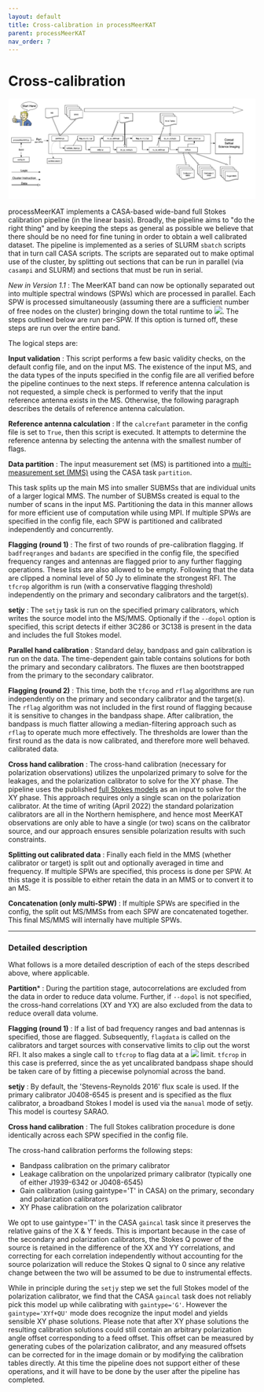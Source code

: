 ```yaml
---
layout: default
title: Cross-calibration in processMeerKAT
parent: processMeerKAT
nav_order: 7
---
```


# Cross-calibration

![processMeerKAT_flowchart](/assets/processMeerKAT-v2.0.png)

processMeerKAT implements a CASA-based wide-band full Stokes calibration
pipeline (in the linear basis). Broadly, the pipeline aims to "do the right
thing" and by keeping the steps as general as possible we believe that there
should be no need for fine tuning in order to obtain a well calibrated dataset.
The pipeline is implemented as a series of SLURM `sbatch` scripts that in turn
call CASA scripts. The scripts are separated out to make optimal use of the
cluster, by splitting out sections that can be run in parallel (via `casampi`
and SLURM) and sections that must be run in serial.

*New in Version 1.1* : The MeerKAT band can now be optionally separated out
into multiple spectral windows (SPWs) which are processed in parallel. Each SPW
is processed simultaneously (assuming there are a sufficient number of free
nodes on the cluster) bringing down the total runtime to <img src="https://latex.codecogs.com/gif.latex?\text{$s \approx T_{obs}/2$}" />. The
steps outlined below are run per-SPW. If this option is turned off, these steps
are run over the entire band.

The logical steps are:

**Input validation** : This script performs a few basic validity checks, on the
default config file, and on the input MS. The existence of the input MS, and the
data types of the inputs specified in the config file are all verified before
the pipeline continues to the next steps. If reference antenna calculation is
not requested, a simple check is performed to verify that the input reference
antenna exists in the MS. Otherwise, the following paragraph describes the
details of reference antenna calculation.

**Reference antenna calculation** : If the `calcrefant` parameter in the config
file is set to `True`, then this script is executed. It attempts to determine
the reference antenna by selecting the antenna with the smallest number of
flags.

**Data partition** : The input measurement set (MS) is partitioned into
a [multi-measurement set
(MMS)](https://casa.nrao.edu/casadocs/casa-5.4.1/uv-manipulation/data-partition)
using the CASA task `partition`.

This task splits up the main MS into smaller SUBMSs that are individual units of
a larger logical MMS. The number of SUBMSs created is equal to the number of
scans in the input MS. Partitioning the data in this manner allows for more
efficient use of computation while using MPI. If multiple SPWs are specified in
the config file, each SPW is partitioned and calibrated independently and
concurrently.

**Flagging (round 1)** : The first of two rounds of pre-calibration flagging. If
`badfreqranges` and `badants` are specified in the config file, the specified
frequency ranges and antennas are flagged prior to any further flagging
operations. These lists are also allowed to be empty. Following that the data
are clipped a nominal level of 50 Jy to eliminate the strongest RFI. The
`tfcrop` algorithm is run (with a conservative flagging threshold) independently
on the primary and secondary calibrators and the target(s).

**setjy** : The `setjy` task is run on the specified primary calibrators, which
writes the source model into the MS/MMS. Optionally if the `--dopol` option is
specified, this script detects if either 3C286 or 3C138 is present in the data
and includes the full Stokes model.

**Parallel hand calibration** : Standard delay, bandpass and gain calibration is
run on the data. The time-dependent gain table contains solutions for both the
primary and secondary calibrators. The fluxes are then bootstrapped from the
primary to the secondary calibrator.

**Flagging (round 2)** : This time, both the `tfcrop` and `rflag` algorithms are
run independently on the primary and secondary calibrator and the target(s). The
`rflag` algorithm was not included in the first round of flagging because it is
sensitive to changes in the bandpass shape. After calibration, the bandpass is
much flatter allowing a median-filtering approach such as `rflag` to operate
much more effectively. The thresholds are lower than the first round as the data
is now calibrated, and therefore more well behaved. calibrated data.

**Cross hand calibration** : The cross-hand calibration (necessary for
polarization observations) utilizes the unpolarized primary to solve for the
leakages, and the polarization calibrator to solve for the XY phase. The
pipeline uses the published [full Stokes
models](https://iopscience.iop.org/article/10.1088/0067-0049/206/2/16/meta) as
an input to solve for the XY phase. This approach requires only a single scan
on the polarization calibrator. At the time of writing (April 2022) the
standard polarization calibrators are all in the Northern hemisphere, and hence
most MeerKAT observations are only able to have a single (or two) scans on the
calibrator source, and our approach ensures sensible polarization results with
such constraints.

**Splitting out calibrated data** : Finally each field in the MMS (whether calibrator or target) is split
out and optionally averaged in time and frequency. If multiple SPWs are specified, this process is
done per SPW. At this stage it is possible to either retain the data in an MMS or to convert it to an MS.

**Concatenation (only multi-SPW)** : If multiple SPWs are specified in the config, the split out MS/MMSs from each SPW are concatenated together. This final MS/MMS will internally have multiple SPWs.


------

### Detailed description

What follows is a more detailed description of each of the steps described
above, where applicable.

**Partition*** : During the partition stage, autocorrelations are excluded from
the data in order to reduce data volume. Further, if `--dopol` is not specified,
the cross-hand correlations (XY and YX) are also excluded from the data to
reduce overall data volume.

**Flagging (round 1)** : If a list of bad frequency ranges and bad antennas is
specified, those are flagged. Subsequently, `flagdata` is called on the
calibrators and target sources with conservative limits to clip out the worst
RFI. It also makes a single call to `tfcrop` to flag data at a <img src="https://latex.codecogs.com/gif.latex?\text{$6\sigma$}" /> limit.
`tfcrop` in this case is preferred, since the as yet uncalibrated bandpass shape
should be taken care of by fitting a piecewise polynomial across the band.

**setjy** : By default, the 'Stevens-Reynolds 2016' flux scale is used. If the
primary calibrator J0408-6545 is present and is specified as the flux
calibrator, a broadband Stokes I model is used via the `manual` mode of setjy.
This model is courtesy SARAO.

**Cross hand calibration** : The full Stokes calibration procedure is done
identically across each SPW specified in the config file.

The cross-hand calibration performs the following steps:
   * Bandpass calibration on the primary calibrator
   * Leakage calibration on the unpolarized primary calibrator (typically one of either J1939-6342 or J0408-6545)
   * Gain calibration (using gaintype='T' in CASA) on the primary, secondary and polarization calibrators
   * XY Phase calibration on the polarization calibrator

We opt to use gaintype='T' in the CASA `gaincal` task since it preserves the
relative gains of the X & Y feeds. This is important because in the case of the
secondary and polarization calibrators, the Stokes Q power of the source is
retained in the difference of the XX and YY correlations, and correcting for
each correlation independently without accounting for the source polarization
will reduce the Stokes Q signal to 0 since any relative change between the two
will be assumed to be due to instrumental effects.

While in principle during the `setjy` step we set the full Stokes model of the
polarization calibrator, we find that the CASA `gaincal` task does not reliably
pick this model up while calibrating with `gaintype='G'`. However the
`gaintype='XYf+QU'` mode does recognize the input model and yields sensible XY
phase solutions. Please note that after XY phase solutions the resulting
calibration solutions could still contain an arbitrary polarization angle
offset corresponding to a feed offset. This offset can be measured by
generating cubes of the polarization calibrator, and any measured offsets can
be corrected for in the image domain or by modifying the calibration tables
directly. At this time the pipeline does not support either of these
operations, and it will have to be done by the user after the pipeline has
completed.
